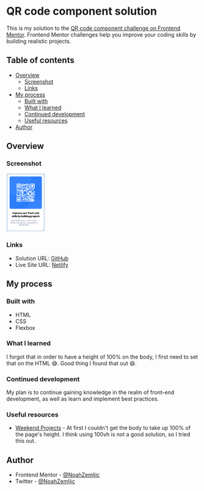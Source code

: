 # QR code component solution

This is my solution to the [QR code component challenge on Frontend Mentor](https://www.frontendmentor.io/challenges/qr-code-component-iux_sIO_H). Frontend Mentor challenges help you improve your coding skills by building realistic projects.

## Table of contents

- [Overview](#overview)
  - [Screenshot](#screenshot)
  - [Links](#links)
- [My process](#my-process)
  - [Built with](#built-with)
  - [What I learned](#what-i-learned)
  - [Continued development](#continued-development)
  - [Useful resources](#useful-resources)
- [Author](#author)

## Overview

### Screenshot

<img src="screenshot.png" style="width: 20%" />

### Links

- Solution URL: [GitHub](https://github.com/NoahZemljic/qr-code-component)
- Live Site URL: [Netlify](https://noahzemljic-qr-code-component.netlify.app/)

## My process

### Built with

- HTML
- CSS
- Flexbox

### What I learned

I forgot that in order to have a height of 100% on the body, I first need to set that on the HTML 😅. Good thing I found that out 😄.

### Continued development

My plan is to continue gaining knowledge in the realm of front-end development, as well as learn and implement best practices.

### Useful resources

- [Weekend Projects](https://weekendprojects.dev/posts/how-to-fix-css-height-100-not-working/#steps-to-take-to-fix-height-100-not-working-issues) - At first I couldn't get the body to take up 100% of the page's height. I think using 100vh is not a good solution, so I tried this out.

## Author

- Frontend Mentor - [@NoahZemljic](https://www.frontendmentor.io/profile/NoahZemljic)
- Twitter - [@NoahZemljic](https://twitter.com/NoahZemljic)
